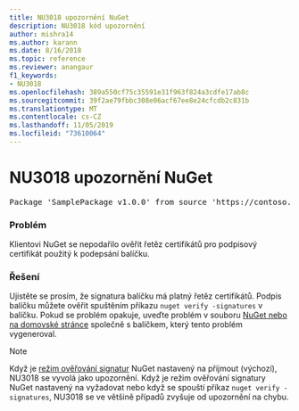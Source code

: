 ```yaml
---
title: NU3018 upozornění NuGet
description: NU3018 kód upozornění
author: mishra14
ms.author: karann
ms.date: 8/16/2018
ms.topic: reference
ms.reviewer: anangaur
f1_keywords:
- NU3018
ms.openlocfilehash: 389a550cf75c35591e31f963f824a3cdfe17ab8c
ms.sourcegitcommit: 39f2ae79fbbc308e06acf67ee8e24cfcdb2c831b
ms.translationtype: MT
ms.contentlocale: cs-CZ
ms.lasthandoff: 11/05/2019
ms.locfileid: "73610064"
---
```

# <a name="nuget-warning-nu3018"></a>NU3018 upozornění NuGet

<pre>Package 'SamplePackage v1.0.0' from source 'https://contoso.com/index.json': The primary signature found a chain building issue: A certificate chain processed, but terminated in a root certificate which is not trusted by the trust provider.</pre>

### <a name="issue"></a>Problém

Klientovi NuGet se nepodařilo ověřit řetěz certifikátů pro podpisový certifikát použitý k podepsání balíčku.


### <a name="solution"></a>Řešení

Ujistěte se prosím, že signatura balíčku má platný řetěz certifikátů. Podpis balíčku můžete ověřit spuštěním příkazu `nuget verify -signatures` v balíčku. Pokud se problém opakuje, uveďte problém v souboru [NuGet nebo na domovské stránce](https://github.com/NuGet/Home/issues) společně s balíčkem, který tento problém vygeneroval.


> [!Note]
> Když je [režim ověřování signatur](https://docs.microsoft.com/nuget/consume-packages/installing-signed-packages#configure-package-signature-requirements) NuGet nastavený na přijmout (výchozí), NU3018 se vyvolá jako upozornění. Když je režim ověřování signatury NuGet nastavený na vyžadovat nebo když se spouští příkaz `nuget verify -signatures`, NU3018 se ve většině případů zvyšuje od upozornění na chybu. 